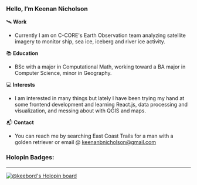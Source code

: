 ### Hello, I’m Keenan Nicholson

🛰️ **Work**

- Currently I am on C-CORE's Earth Observation team analyzing satellite imagery to monitor ship, sea ice, iceberg and river ice activity.

📚 **Education**

- BSc with a major in Computational Math, working toward a BA major in Computer Science, minor in Geography. 

💻 **Interests**

- I am interested in many things but lately I have been trying my hand at some frontend development and learning React.js, data processing and visualization, and messing about with QGIS and maps.

📬 **Contact**

- You can reach me by searching East Coast Trails for a man with a golden retriever or email @ keenanbnicholson@gmail.com


### Holopin Badges:
-------------------

[![@keebord's Holopin board](https://holopin.me/keebord)](https://holopin.io/@keebord)

